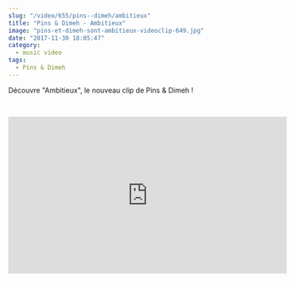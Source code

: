 ```yaml
--- 
slug: "/video/655/pins--dimeh/ambitieux"
title: "Pins & Dimeh - Ambitieux"
image: "pins-et-dimeh-sont-ambitieux-videoclip-649.jpg"
date: "2017-11-30 18:05:47"
category:
  - music video
tags:
  - Pins & Dimeh
---
```

<p>Découvre "Ambitieux", le nouveau clip de Pins & Dimeh !</p><br/><p><iframe width="560" height="315" src="https://www.youtube.com/embed/Ji7GDI6bTRM" frameborder="0" allowfullscreen></iframe></p>